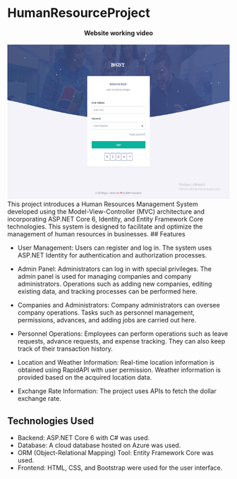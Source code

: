 # HumanResourceProject
<div align="center">
<h4>Website working video</h4>
<a href="https://www.linkedin.com/posts/yunus-kilic1_sizlerle-daha-%C3%B6ncesinde-geli%C5%9Ftirmeye-devam-activity-7111363644830957568--nGD?utm_source=share&utm_medium=member_desktop" >
<img src="GitImages/BegnyHomePage.PNG" alt="Watch the video" width="600" height="350"/>
</a>
</div>
This project introduces a Human Resources Management System developed using the Model-View-Controller (MVC) architecture and incorporating ASP.NET Core 6, Identity, and Entity Framework Core technologies. This system is designed to facilitate and optimize the management of human resources in businesses.
## Features

- User Management: Users can register and log in. The system uses ASP.NET Identity for authentication and authorization processes.

- Admin Panel: Administrators can log in with special privileges. The admin panel is used for managing companies and company administrators. Operations such as adding new companies, editing existing data, and tracking processes can be performed here.

- Companies and Administrators: Company administrators can oversee company operations. Tasks such as personnel management, permissions, advances, and adding jobs are carried out here.

- Personnel Operations: Employees can perform operations such as leave requests, advance requests, and expense tracking. They can also keep track of their transaction history.
- Location and Weather Information: Real-time location information is obtained using RapidAPI with user permission. Weather information is provided based on the acquired location data.

- Exchange Rate Information: The project uses APIs to fetch the dollar exchange rate.

## Technologies Used

- Backend: ASP.NET Core 6 with C# was used.
- Database: A cloud database hosted on Azure was used.
- ORM (Object-Relational Mapping) Tool: Entity Framework Core was used.
- Frontend: HTML, CSS, and Bootstrap were used for the user interface.
